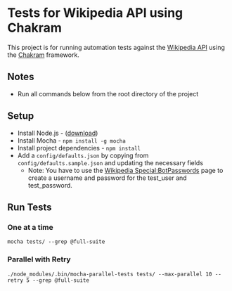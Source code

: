 # Tests for Wikipedia API using Chakram

This project is for running automation tests against the [Wikipedia API](https://en.wikipedia.org/w/api.php) using the [Chakram](http://dareid.github.io/chakram/) framework.

## Notes

* Run all commands below from the root directory of the project

## Setup

* Install Node.js - ([download](https://nodejs.org/en/download/))
* Install Mocha - `npm install -g mocha`
* Install project dependencies - `npm install`
* Add a `config/defaults.json` by copying from `config/defaults.sample.json` and updating the necessary fields
  * Note: You have to use the [Wikipedia Special:BotPasswords](https://en.wikipedia.org/wiki/Special:BotPasswords) page to create a username and password for the test_user and test_password.

## Run Tests

### One at a time

`mocha tests/ --grep @full-suite`

### Parallel with Retry

`./node_modules/.bin/mocha-parallel-tests tests/ --max-parallel 10 --retry 5 --grep @full-suite`
